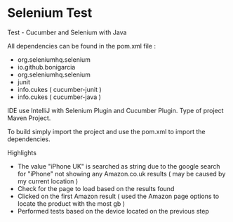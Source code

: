 # Selenium Test
Test - Cucumber and Selenium with Java

All dependencies can be found in the pom.xml file :
- org.seleniumhq.selenium
- io.github.bonigarcia
- org.seleniumhq.selenium
- junit
- info.cukes ( cucumber-junit )
- info.cukes ( cucumber-java )

IDE use IntelliJ with Selenium Plugin and Cucumber Plugin.
Type of project Maven Project.

To build simply import the project and use the pom.xml to import the dependencies.

Highlights 
- The value "iPhone UK" is searched as string due to the google search for "iPhone" not showing any Amazon.co.uk results ( may be caused by my current location )
- Check for the page to load based on the results found
- Clicked on the first Amazon result ( used the Amazon page options to locate the product with the most gb )
- Performed tests based on the device located on the previous step
